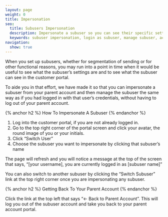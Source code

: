 ```yaml
---
layout: page
weight: 0
title: Impersonation
seo:
  title: Subusers Impersonation
  description: Impersonate a subuser so you can see their specific settings.
  keywords: subuser impersonation, login as subuser, manage subuser, act as subuser
navigation:
  show: true
---
```


When you set up subusers, whether for segmentation of sending or for other functional reasons, you may run into a point in time when it would be useful to see what the subuser’s settings are and to see what the subuser can see in the customer portal.

To aide you in that effort, we have made it so that you can impersonate a subuser from your parent account and then manage the subuser the same way as if you had logged in with that user’s credentials, without having to log out of your parent account.

{% anchor h2 %}
How To Impersonate A Subuser
{% endanchor %}

1. Log into the customer portal, if you are not already logged in.
2. Go to the top right corner of the portal screen and click your avatar, the round image of you or your initials. 
3. Click “Switch User”
4. Choose the subuser you want to impersonate by clicking that subuser’s name

The page will refresh and you will notice a message at the top of the screen that says, “[your username], you are currently logged in as [subuser name]”

You can also switch to another subuser by clicking the “Switch Subuser” link at the top right corner once you are impersonating any subuser.

{% anchor h2 %}
Getting Back To Your Parent Account
{% endanchor %}

Click the link at the top left that says “<- Back to Parent Account”. This will log you out of the subuser account and take you back to your parent account portal.